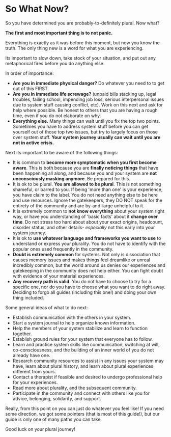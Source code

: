 # So What Now?
So you have determined you are probably-to-definitely plural. Now what?

**The first and most important thing is to not panic.**

Everything is exactly as it was before this moment, but now you know the truth. The only thing new is a word for what you are experiencing.

Its important to slow down, take stock of your situation, and put out any metaphorical fires before you do anything else.

In order of importance:
- **Are you in immediate physical danger?** Do whatever you need to to get out of this FIRST.
- **Are you in immediate life screwage?** (unpaid bills stacking up, legal troubles, failing school, impending job loss, serious interpersonal issues due to system stuff causing conflict, etc). Work on this next and ask for help where possible. Be honest to others that you are having a rough time, even if you do not elaborate on why.
- **Everything else.** Many things can wait until you fix the top two points. Sometimes you have to address system stuff before you can get yourself out of those top two issues, but try to largely focus on those over system stuff. **Your system journey usually can wait until you are not in active crisis.**

Next its important to be aware of the following things:
- It is common to **become more symptomatic when you first become aware**. This is both because you are **finally noticing things** that have been happening all along, and because you and your system are **not unconsciously masking anymore**. Be prepared for this.
- It is ok to be plural. **You are allowed to be plural**. This is not something shameful, or barred to you. If being 'more than one' is your experience, you have claim to the label. You do not need anything else to be here and use resources. Ignore the gatekeepers, they DO NOT speak for the entirety of the community and are by-and-large unhelpful to it.
- It is extremely common to **not know everything** about your system right way, or have you understanding of 'basic facts' about it **change over time**. Do not stress too hard about about your exact origins, headcount, disorder status, and other details- *especially* not this early into your system journey.
- It is ok to **use whatever language and frameworks you want to use** to understand or express your plurality. You do not have to identify with the popular ones used frequently in the community.
- **Doubt is extremely common** for systems. Not only is dissociation that causes memory issues and makes things feel dreamlike or unreal incredibly common, but the world around us denies our experiences and gatekeeping in the community does not help either. You can fight doubt with evidence of your material experiences.
- **Any recovery path is valid**. You do not have to choose to try for a specific one, nor do you have to choose what you want to do right away. Deciding to forgo all guides (including this one!) and doing your own thing included.

Some general ideas of what to do next:
- Establish communication with the others in your system.
- Start a system journal to help organize known information.
- Help the members of your system stabilize and learn to function together.
- Establish ground rules for your system that everyone has to follow.
- Learn and practice system skills like communication, switching at will, co-consciousness, and the building of an inner world of you do not already have one.
- Research community resources to assist in any issues your system may have, learn about plural history, and learn about plural experiences different from yours.
- Contact a therapist if feasible and desired to undergo professional help for your experiences.
- Read more about plurality, and the subsequent community.
- Participate in the community and connect with others like you for advice, belonging, solidarity, and support.


Really, from this point on you can just do whatever you feel like! If you need some direction, we got some pointers (that is most of this guide!), but our guide is only one of many paths you can take.

Good luck on your plural journey!
